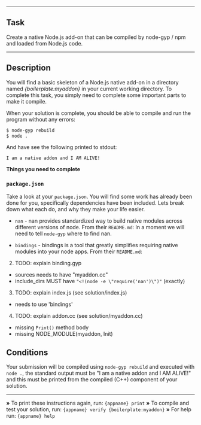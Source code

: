 ----------------------------------------------------------------------

## Task

Create a native Node.js add-on that can be compiled by node-gyp / npm and loaded from Node.js code.

----------------------------------------------------------------------

## Description

You will find a basic skeleton of a Node.js native add-on in a directory named
*{boilerplate:myaddon}* in your current working directory. To complete this task, you simply need to complete some important parts to make it compile.

When your solution is complete, you should be able to compile and run the program without any errors:

```sh
$ node-gyp rebuild
$ node .
```

And have see the following printed to stdout:

```
I am a native addon and I AM ALIVE!
```

**Things you need to complete**

### `package.json`

Take a look at your `package.json`. You will find some work has already been done for you, specifically dependencies have been included. Lets break down what each do, and why they make your life easier.


* `nan` - nan provides standardized way to build native modules across different versions of node. From their `README.md`:
    In a moment we will need to tell `node-gyp` where to find nan.


*  `bindings` - bindings is a tool that greatly simplifies requiring native modules into your node apps. From their `README.md`:



2. TODO: explain binding.gyp
  - sources needs to have "myaddon.cc"
  - include_dirs MUST have `"<!(node -e \"require('nan')\")"` (exactly)


3. TODO: explain index.js (see solution/index.js)
  - needs to use 'bindings'


4. TODO: explain addon.cc (see solution/myaddon.cc)
  - missing `Print()` method body
  - missing NODE_MODULE(myaddon, Init)


## Conditions

Your submission will be compiled using `node-gyp rebuild` and executed with `node .`, the standard output must be "I am a native addon and I AM ALIVE!" and this must be printed from the compiled (C++) component of your solution.

----------------------------------------------------------------------

 __»__ To print these instructions again, run: `{appname} print`
 __»__ To compile and test your solution, run: `{appname} verify {boilerplate:myaddon}`
 __»__ For help run: `{appname} help`
